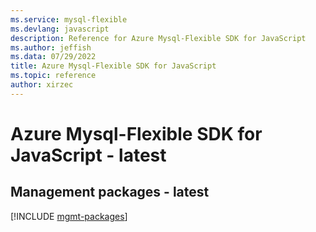 ```yaml
---
ms.service: mysql-flexible
ms.devlang: javascript
description: Reference for Azure Mysql-Flexible SDK for JavaScript
ms.author: jeffish
ms.data: 07/29/2022
title: Azure Mysql-Flexible SDK for JavaScript
ms.topic: reference
author: xirzec
---
```

# Azure Mysql-Flexible SDK for JavaScript - latest

## Management packages - latest
[!INCLUDE [mgmt-packages](mysql-flexible-mgmt-index.md)]